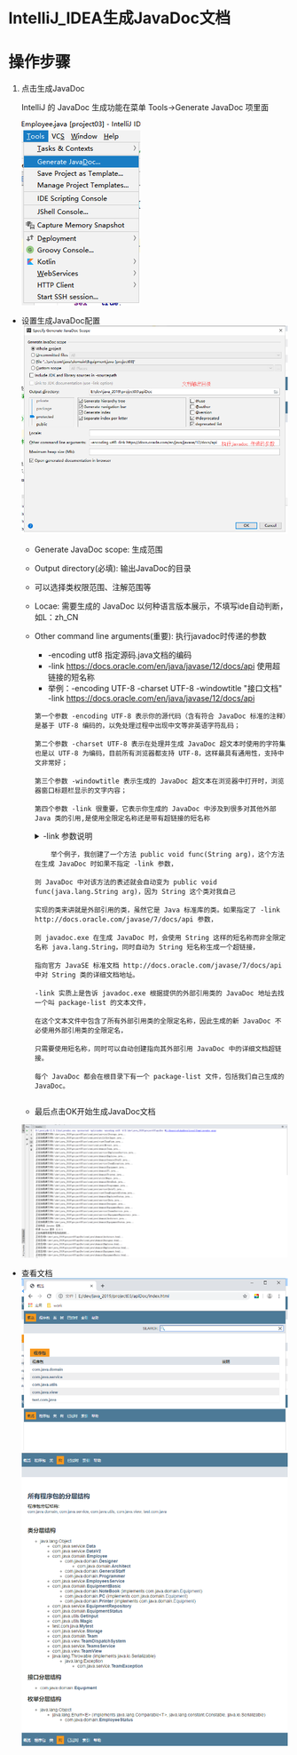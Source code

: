 IntelliJ_IDEA生成JavaDoc文档
==

# 操作步骤
1. 点击生成JavaDoc  

    IntelliJ 的 JavaDoc 生成功能在菜单 Tools->Generate JavaDoc 项里面  
      
    ![](./images/Intellij_IDE/生成JavaDoc01.png)  
    
* 设置生成JavaDoc配置  
![](./images/Intellij_IDE/生成JavaDoc03.png)  
    * Generate JavaDoc scope: 生成范围
    * Output directory(必填): 输出JavaDoc的目录
    * 可以选择类权限范围、注解范围等
    * Locae: 需要生成的 JavaDoc 以何种语言版本展示，不填写ide自动判断，如L：zh_CN
    * Other command line arguments(重要): 执行javadoc时传递的参数
        * -encoding utf8 指定源码.java文档的编码
        * -link https://docs.oracle.com/en/java/javase/12/docs/api 使用超链接的短名称
        * 举例：-encoding UTF-8 -charset UTF-8 -windowtitle "接口文档" -link https://docs.oracle.com/en/java/javase/12/docs/api
        ```text
        第一个参数 -encoding UTF-8 表示你的源代码（含有符合 JavaDoc 标准的注释）是基于 UTF-8 编码的，以免处理过程中出现中文等非英语字符乱码；
        
        第二个参数 -charset UTF-8 表示在处理并生成 JavaDoc 超文本时使用的字符集也是以 UTF-8 为编码，目前所有浏览器都支持 UTF-8，这样最具有通用性，支持中文非常好；
        
        第三个参数 -windowtitle 表示生成的 JavaDoc 超文本在浏览器中打开时，浏览器窗口标题栏显示的文字内容；
        
        第四个参数 -link 很重要，它表示你生成的 JavaDoc 中涉及到很多对其他外部 Java 类的引用,是使用全限定名称还是带有超链接的短名称
        ```
        <details>
        <summary>       -link 参数说明</summay>

        ```text
            举个例子，我创建了一个方法 public void func(String arg)，这个方法在生成 JavaDoc 时如果不指定 -link 参数，
        
        则 JavaDoc 中对该方法的表述就会自动变为 public void func(java.lang.String arg)，因为 String 这个类对我自己
        
        实现的类来讲就是外部引用的类，虽然它是 Java 标准库的类。如果指定了 -link http://docs.oracle.com/javase/7/docs/api 参数，
        
        则 javadoc.exe 在生成 JavaDoc 时，会使用 String 这样的短名称而非全限定名称 java.lang.String，同时自动为 String 短名称生成一个超链接，
        
        指向官方 JavaSE 标准文档 http://docs.oracle.com/javase/7/docs/api 中对 String 类的详细文档地址。
        
        -link 实质上是告诉 javadoc.exe 根据提供的外部引用类的 JavaDoc 地址去找一个叫 package-list 的文本文件，
        
        在这个文本文件中包含了所有外部引用类的全限定名称，因此生成的新 JavaDoc 不必使用外部引用类的全限定名，
        
        只需要使用短名称，同时可以自动创建指向其外部引用 JavaDoc 中的详细文档超链接。
        
        每个 JavaDoc 都会在根目录下有一个 package-list 文件，包括我们自己生成的 JavaDoc。
        ```
        </details> 

    * 最后点击OK开始生成JavaDoc文档
    
    ![](./images/Intellij_IDE/生成JavaDoc04.png)  
    
* 查看文档
![](./images/Intellij_IDE/生成JavaDoc05.png)  
![](./images/Intellij_IDE/生成JavaDoc06.png)  